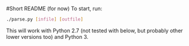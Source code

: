 #Short README (for now)
To start, run:

```bash
./parse.py [infile] [outfile]
```

This will work with Python 2.7 (not tested with below, but probably other lower versions too) and Python 3.